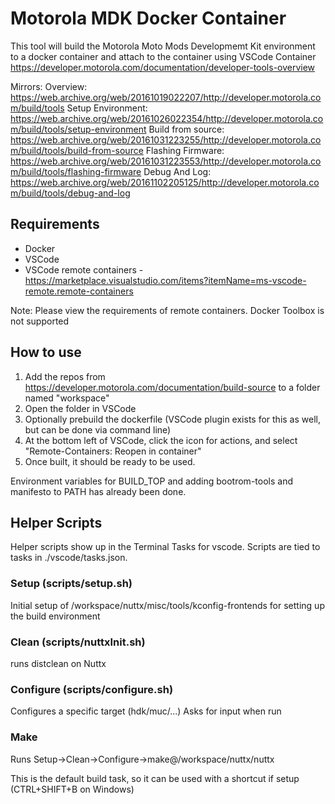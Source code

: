 # Motorola MDK Docker Container #

This tool will build the Motorola Moto Mods Developmemt Kit environment to a docker container and attach to the container using VSCode Container
https://developer.motorola.com/documentation/developer-tools-overview

Mirrors:
Overview: https://web.archive.org/web/20161019022207/http://developer.motorola.com/build/tools
Setup Environment: https://web.archive.org/web/20161026022354/http://developer.motorola.com/build/tools/setup-environment
Build from source: https://web.archive.org/web/20161031223255/http://developer.motorola.com/build/tools/build-from-source
Flashing Firmware: https://web.archive.org/web/20161031223553/http://developer.motorola.com/build/tools/flashing-firmware
Debug And Log: https://web.archive.org/web/20161102205125/http://developer.motorola.com/build/tools/debug-and-log

## Requirements ##

- Docker
- VSCode
- VSCode remote containers - https://marketplace.visualstudio.com/items?itemName=ms-vscode-remote.remote-containers

Note: Please view the requirements of remote containers. Docker Toolbox is not supported

## How to use ##
1. Add the repos from https://developer.motorola.com/documentation/build-source to a folder named "workspace"
1. Open the folder in VSCode
2. Optionally prebuild the dockerfile (VSCode plugin exists for this as well, but can be done via command line)
3. At the bottom left of VSCode, click the icon for actions, and select "Remote-Containers: Reopen in container"
4. Once built, it should be ready to be used.

Environment variables for BUILD_TOP and adding bootrom-tools and manifesto to PATH has already been done.

## Helper Scripts ##

Helper scripts show up in the Terminal Tasks for vscode.
Scripts are tied to tasks in ./vscode/tasks.json.

### Setup (scripts/setup.sh) ###

Initial setup of /workspace/nuttx/misc/tools/kconfig-frontends for setting up the build environment

### Clean (scripts/nuttxInit.sh) ###

runs distclean on Nuttx

### Configure (scripts/configure.sh) ###

Configures a specific target (hdk/muc/...) Asks for input when run

### Make ###

Runs Setup->Clean->Configure->make@/workspace/nuttx/nuttx

This is the default build task, so it can be used with a shortcut if setup (CTRL+SHIFT+B on Windows)
